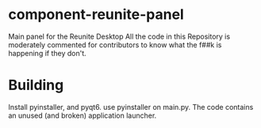 # component-reunite-panel
Main panel for the Reunite Desktop
All the code in this Repository is moderately commented for contributors to know what the f##k is happening if they don't.
# Building
Install pyinstaller, and pyqt6. use pyinstaller on main.py.
The code contains an unused (and broken) application launcher.
